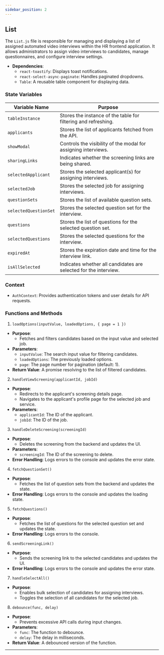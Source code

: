 ```yaml
---
sidebar_position: 2
---
```


## List

The `List.js` file is responsible for managing and displaying a list of assigned automated video interviews within the HR frontend application. It allows administrators to assign video interviews to candidates, manage questionnaires, and configure interview settings.

- **Dependencies**:
  - `react-toastify`: Displays toast notifications.
  - `react-select-async-paginate`: Handles paginated dropdowns.
  - `Table`: A reusable table component for displaying data.

### State Variables
| Variable Name               | Purpose                                                                 |
|-----------------------------|-------------------------------------------------------------------------|
| `tableInstance`             | Stores the instance of the table for filtering and refreshing.          |
| `applicants`                | Stores the list of applicants fetched from the API.                     |
| `showModal`                 | Controls the visibility of the modal for assigning interviews.          |
| `sharingLinks`              | Indicates whether the screening links are being shared.                 |
| `selectedApplicant`         | Stores the selected applicant(s) for assigning interviews.              |
| `selectedJob`               | Stores the selected job for assigning interviews.                       |
| `questionSets`              | Stores the list of available question sets.                             |
| `selectedQuestionSet`       | Stores the selected question set for the interview.                     |
| `questions`                 | Stores the list of questions for the selected question set.             |
| `selectedQuestions`         | Stores the selected questions for the interview.                        |
| `expiredAt`                 | Stores the expiration date and time for the interview link.             |
| `isAllSelected`             | Indicates whether all candidates are selected for the interview.        |

### Context
- `AuthContext`: Provides authentication tokens and user details for API requests.


### Functions and Methods

1. `loadOptions(inputValue, loadedOptions, { page = 1 })`
- **Purpose**: 
  - Fetches and filters candidates based on the input value and selected job.
- **Parameters**:
  - `inputValue`: The search input value for filtering candidates.
  - `loadedOptions`: The previously loaded options.
  - `page`: The page number for pagination (default: 1).
- **Return Value**: A promise resolving to the list of filtered candidates.

2. `handleViewScreening(applicantId, jobId)`
- **Purpose**:
  - Redirects to the applicant's screening details page.
  - Navigates to the applicant's profile page for the selected job and service.
- **Parameters**:
  - `applicantId`: The ID of the applicant.
  - `jobId`: The ID of the job.

3. `handleDeleteScreening(screeningId)`
- **Purpose**: 
  - Deletes the screening from the backend and updates the UI.
- **Parameters**:
  - `screeningId`: The ID of the screening to delete.
- **Error Handling**: Logs errors to the console and updates the error state.

4. `fetchQuestionSet()`
- **Purpose**: 
  - Fetches the list of question sets from the backend and updates the state.
- **Error Handling**: Logs errors to the console and updates the loading state.

5. `fetchQuestions()`
- **Purpose**: 
  - Fetches the list of questions for the selected question set and updates the state.
- **Error Handling**: Logs errors to the console.

6. `sendScreeningLink()`
- **Purpose**:
  - Sends the screening link to the selected candidates and updates the UI.
- **Error Handling**: Logs errors to the console and updates the error state.

7. `handleSelectAll()`
- **Purpose**:
  - Enables bulk selection of candidates for assigning interviews.
  - Toggles the selection of all candidates for the selected job.


8. `debounce(func, delay)`
- **Purpose**:
  - Prevents excessive API calls during input changes.
- **Parameters**:
  - `func`: The function to debounce.
  - `delay`: The delay in milliseconds.
- **Return Value**: A debounced version of the function.

---

